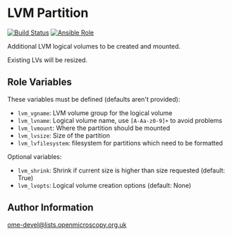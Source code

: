 LVM Partition
=============

[![Build Status](https://travis-ci.org/openmicroscopy/ansible-role-lvm-partition.svg)](https://travis-ci.org/openmicroscopy/ansible-role-lvm-partition)
[![Ansible Role](https://img.shields.io/ansible/role/14765.svg)](https://galaxy.ansible.com/openmicroscopy/lvm-partition/)

Additional LVM logical volumes to be created and mounted.

Existing LVs will be resized.

Role Variables
--------------

These variables must be defined (defaults aren't provided):

- `lvm_vgname`: LVM volume group for the logical volume
- `lvm_lvname`: Logical volume name, use `[A-Aa-z0-9]+` to avoid problems
- `lvm_lvmount`: Where the partition should be mounted
- `lvm_lvsize`: Size of the partition
- `lvm_lvfilesystem`: filesystem for partitions which need to be formatted

Optional variables:

- `lvm_shrink`: Shrink if current size is higher than size requested (default: True)
- `lvm_lvopts`: Logical volume creation options (default: None)

Author Information
------------------

ome-devel@lists.openmicroscopy.org.uk

